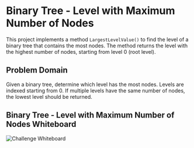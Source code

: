 ﻿# Binary Tree - Level with Maximum Number of Nodes

This project implements a method `LargestLevelValue()` to find the level of a binary tree that contains the most nodes. The method returns the level with the highest number of nodes, starting from level 0 (root level).

## Problem Domain

Given a binary tree, determine which level has the most nodes. Levels are indexed starting from 0. If multiple levels have the same number of nodes, the lowest level should be returned.

## Binary Tree - Level with Maximum Number of Nodes Whiteboard
![**Challenge Whiteboard**](/Assets/BT-MaxLevelNodes-WB.jpg)
